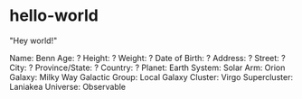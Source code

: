 # hello-world

"Hey world!"

Name: Benn
Age: ?
Height: ?
Weight: ?
Date of Birth: ?
Address: ?
Street: ?
City: ?
Province/State: ?
Country: ?
Planet: Earth
System: Solar
Arm: Orion
Galaxy: Milky Way
Galactic Group: Local 
Galaxy Cluster: Virgo
Supercluster: Laniakea 
Universe: Observable
